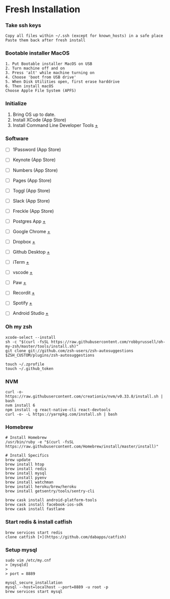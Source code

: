 # Fresh Installation

### Take ssh keys

    Copy all files within ~/.ssh (except for known_hosts) in a safe place
    Paste them back after fresh install


### Bootable installer MacOS

    1. Put Bootable installer MacOS on USB
    2. Turn machine off and on
    3. Press 'alt' while machine turning on
    4. Choose 'boot from USB drive'
    5. When Disk Utilities open, first erase harddrive
    6. Then install macOS
    Choose Apple File System (APFS)


### Initialize

1. Bring OS up to date.
2. Install XCode (App Store)
3. Install Command Line Developer Tools [+](https://developer.apple.com/downloads/)


### Software

- [ ] 1Password (App Store)
- [ ] Keynote (App Store)
- [ ] Numbers (App Store)
- [ ] Pages (App Store)
- [ ] Toggl (App Store)
- [ ] Slack (App Store)
- [ ] Freckle (App Store)

- [ ] Postgres App [+](http://postgresapp.com/)
- [ ] Google Chrome [+](http://www.google.co.uk/chrome/)
- [ ] Dropbox [+](https://dropbox.com/)
- [ ] Github Desktop [+](https://desktop.github.com/)
- [ ] iTerm [+](https://www.iterm2.com/)
- [ ] vscode [+](https://code.visualstudio.com/)
- [ ] Paw [+](https://paw.cloud)
- [ ] Recordit [+](http://recordit.co/)
- [ ] Spotify [+](http://www.spotify.com/)

- [ ] Android Studio [+](http://developer.android.com/tools/studio/)


### Oh my zsh

    xcode-select --install
    sh -c "$(curl -fsSL https://raw.githubusercontent.com/robbyrussell/oh-my-zsh/master/tools/install.sh)"
    git clone git://github.com/zsh-users/zsh-autosuggestions $ZSH_CUSTOM/plugins/zsh-autosuggestions

    touch ~/.zprofile
    touch ~/.github_token


### NVM

    curl -o- https://raw.githubusercontent.com/creationix/nvm/v0.33.8/install.sh | bash
    nvm install 6
    npm install -g react-native-cli react-devtools
    curl -o- -L https://yarnpkg.com/install.sh | bash


### Homebrew

    # Install Homebrew
    /usr/bin/ruby -e "$(curl -fsSL https://raw.githubusercontent.com/Homebrew/install/master/install)"

    # Install Specifics
    brew update
    brew install htop
    brew install redis
    brew install mysql
    brew install pyenv
    brew install watchman
    brew install heroku/brew/heroku
    brew install getsentry/tools/sentry-cli

    brew cask install android-platform-tools
    brew cask install facebook-ios-sdk
    brew cask install fastlane


### Start redis & install catfish

    brew services start redis
    clone catfish [+](https://github.com/dabapps/catfish)


### Setup mysql

    sudo vim /etc/my.cnf
    > [mysqld]
    >
    > port = 8889

    mysql_secure_installation
    mysql --host=localhost --port=8889 -u root -p
    brew services start mysql
